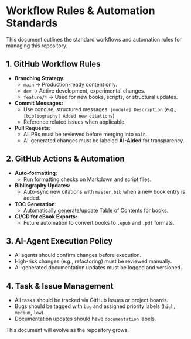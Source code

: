 # Workflow Rules & Automation Standards

This document outlines the standard workflows and automation rules for managing this repository.

## **1. GitHub Workflow Rules**
- **Branching Strategy:**
  - `main` → Production-ready content only.
  - `dev` → Active development, experimental changes.
  - `feature/*` → Used for new books, scripts, or structural updates.
- **Commit Messages:**
  - Use concise, structured messages: `[module] Description` (e.g., `[bibliography] Added new citations`)
  - Reference related issues when applicable.
- **Pull Requests:**
  - All PRs must be reviewed before merging into `main`.
  - AI-generated changes must be labeled **AI-Aided** for transparency.

## **2. GitHub Actions & Automation**
- **Auto-formatting:**
  - Run formatting checks on Markdown and script files.
- **Bibliography Updates:**
  - Auto-sync new citations with `master.bib` when a new book entry is added.
- **TOC Generation:**
  - Automatically generate/update Table of Contents for books.
- **CI/CD for eBook Exports:**
  - Future automation to convert books to `.epub` and `.pdf` formats.

## **3. AI-Agent Execution Policy**
- AI agents should confirm changes before execution.
- High-risk changes (e.g., refactoring) must be reviewed manually.
- AI-generated documentation updates must be logged and versioned.

## **4. Task & Issue Management**
- All tasks should be tracked via GitHub Issues or project boards.
- Bugs should be tagged with `bug` and assigned priority labels (`high`, `medium`, `low`).
- Documentation updates should have `documentation` labels.

This document will evolve as the repository grows. 